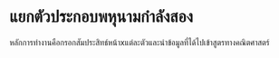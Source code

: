 # แยกตัวประกอบพหุนามกำลังสอง
หลักการทำงานคือกรอกสัมประสิทธ์หน้าxแต่ละตัวและนำข้อมูลที่ได้ไปเข้าสูตรทางคณิตศาสตร์
